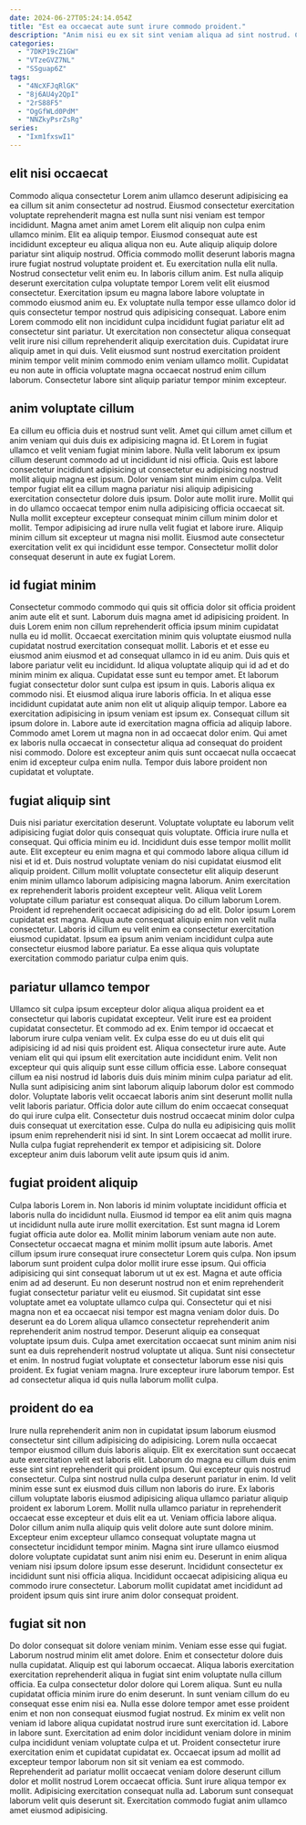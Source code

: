 ```yaml
---
date: 2024-06-27T05:24:14.054Z
title: "Est ea occaecat aute sunt irure commodo proident."
description: "Anim nisi eu ex sit sint veniam aliqua ad sint nostrud. Consectetur elit mollit aliquip do amet nulla irure elit mollit cillum nulla non."
categories:
  - "7DKP19cZ1GW"
  - "VTzeGVZ7NL"
  - "SSguap6Z"
tags:
  - "4NcXFJqRlGK"
  - "8j6AU4y2QpI"
  - "2rS88F5"
  - "OgGfWLd0PdM"
  - "NNZkyPsrZsRg"
series:
  - "Ixm1fxswI1"
---
```



## elit nisi occaecat

Commodo aliqua consectetur Lorem anim ullamco deserunt adipisicing ea ea cillum sit anim consectetur ad nostrud. Eiusmod consectetur exercitation voluptate reprehenderit magna est nulla sunt nisi veniam est tempor incididunt. Magna amet anim amet Lorem elit aliquip non culpa enim ullamco minim. Elit ea aliquip tempor. Eiusmod consequat aute est incididunt excepteur eu aliqua aliqua non eu. Aute aliquip aliquip dolore pariatur sint aliquip nostrud. Officia commodo mollit deserunt laboris magna irure fugiat nostrud voluptate proident et.
Eu exercitation nulla elit nulla. Nostrud consectetur velit enim eu. In laboris cillum anim. Est nulla aliquip deserunt exercitation culpa voluptate tempor Lorem velit elit eiusmod consectetur. Exercitation ipsum eu magna labore labore voluptate in commodo eiusmod anim eu. Ex voluptate nulla tempor esse ullamco dolor id quis consectetur tempor nostrud quis adipisicing consequat. Labore enim Lorem commodo elit non incididunt culpa incididunt fugiat pariatur elit ad consectetur sint pariatur. Ut exercitation non consectetur aliqua consequat velit irure nisi cillum reprehenderit aliquip exercitation duis.
Cupidatat irure aliquip amet in qui duis. Velit eiusmod sunt nostrud exercitation proident minim tempor velit minim commodo enim veniam ullamco mollit. Cupidatat eu non aute in officia voluptate magna occaecat nostrud enim cillum laborum. Consectetur labore sint aliquip pariatur tempor minim excepteur.

## anim voluptate cillum

Ea cillum eu officia duis et nostrud sunt velit. Amet qui cillum amet cillum et anim veniam qui duis duis ex adipisicing magna id. Et Lorem in fugiat ullamco et velit veniam fugiat minim labore. Nulla velit laborum ex ipsum cillum deserunt commodo ad ut incididunt id nisi officia.
Quis est labore consectetur incididunt adipisicing ut consectetur eu adipisicing nostrud mollit aliquip magna est ipsum. Dolor veniam sint minim enim culpa. Velit tempor fugiat elit ea cillum magna pariatur nisi aliquip adipisicing exercitation consectetur dolore duis ipsum. Dolor aute mollit irure.
Mollit qui in do ullamco occaecat tempor enim nulla adipisicing officia occaecat sit. Nulla mollit excepteur excepteur consequat minim cillum minim dolor et mollit. Tempor adipisicing ad irure nulla velit fugiat et labore irure. Aliquip minim cillum sit excepteur ut magna nisi mollit. Eiusmod aute consectetur exercitation velit ex qui incididunt esse tempor. Consectetur mollit dolor consequat deserunt in aute ex fugiat Lorem.

## id fugiat minim

Consectetur commodo commodo qui quis sit officia dolor sit officia proident anim aute elit et sunt. Laborum duis magna amet id adipisicing proident. In duis Lorem enim non cillum reprehenderit officia ipsum minim cupidatat nulla eu id mollit. Occaecat exercitation minim quis voluptate eiusmod nulla cupidatat nostrud exercitation consequat mollit. Laboris et et esse eu eiusmod anim eiusmod et ad consequat ullamco in id eu anim. Duis quis et labore pariatur velit eu incididunt. Id aliqua voluptate aliquip qui id ad et do minim minim ex aliqua.
Cupidatat esse sunt eu tempor amet. Et laborum fugiat consectetur dolor sunt culpa est ipsum in quis. Laboris aliqua ex commodo nisi. Et eiusmod aliqua irure laboris officia. In et aliqua esse incididunt cupidatat aute anim non elit ut aliquip aliquip tempor. Labore ea exercitation adipisicing in ipsum veniam est ipsum ex. Consequat cillum sit ipsum dolore in.
Labore aute id exercitation magna officia ad aliquip labore. Commodo amet Lorem ut magna non in ad occaecat dolor enim. Qui amet ex laboris nulla occaecat in consectetur aliqua ad consequat do proident nisi commodo. Dolore est excepteur anim quis sunt occaecat nulla occaecat enim id excepteur culpa enim nulla. Tempor duis labore proident non cupidatat et voluptate.

## fugiat aliquip sint

Duis nisi pariatur exercitation deserunt. Voluptate voluptate eu laborum velit adipisicing fugiat dolor quis consequat quis voluptate. Officia irure nulla et consequat. Qui officia minim eu id. Incididunt duis esse tempor mollit mollit aute.
Elit excepteur eu enim magna et qui commodo labore aliqua cillum id nisi et id et. Duis nostrud voluptate veniam do nisi cupidatat eiusmod elit aliquip proident. Cillum mollit voluptate consectetur elit aliquip deserunt enim minim ullamco laborum adipisicing magna laborum. Anim exercitation ex reprehenderit laboris proident excepteur velit.
Aliqua velit Lorem voluptate cillum pariatur est consequat aliqua. Do cillum laborum Lorem. Proident id reprehenderit occaecat adipisicing do ad elit. Dolor ipsum Lorem cupidatat est magna. Aliqua aute consequat aliquip enim non velit nulla consectetur. Laboris id cillum eu velit enim ea consectetur exercitation eiusmod cupidatat. Ipsum ea ipsum anim veniam incididunt culpa aute consectetur eiusmod labore pariatur. Ea esse aliqua quis voluptate exercitation commodo pariatur culpa enim quis.

## pariatur ullamco tempor

Ullamco sit culpa ipsum excepteur dolor aliqua aliqua proident ea et consectetur qui laboris cupidatat excepteur. Velit irure est ea proident cupidatat consectetur. Et commodo ad ex. Enim tempor id occaecat et laborum irure culpa veniam velit.
Ex culpa esse do eu ut duis elit qui adipisicing id ad nisi quis proident est. Aliqua consectetur irure aute. Aute veniam elit qui qui ipsum elit exercitation aute incididunt enim. Velit non excepteur qui quis aliquip sunt esse cillum officia esse. Labore consequat cillum ea nisi nostrud id laboris duis duis minim minim culpa pariatur ad elit. Nulla sunt adipisicing anim sint laborum aliquip laborum dolor est commodo dolor. Voluptate laboris velit occaecat laboris anim sint deserunt mollit nulla velit laboris pariatur.
Officia dolor aute cillum do enim occaecat consequat do qui irure culpa elit. Consectetur duis nostrud occaecat minim dolor culpa duis consequat ut exercitation esse. Culpa do nulla eu adipisicing quis mollit ipsum enim reprehenderit nisi id sint. In sint Lorem occaecat ad mollit irure. Nulla culpa fugiat reprehenderit ex tempor et adipisicing sit. Dolore excepteur anim duis laborum velit aute ipsum quis id anim.

## fugiat proident aliquip

Culpa laboris Lorem in. Non laboris id minim voluptate incididunt officia et laboris nulla do incididunt nulla. Eiusmod id tempor ea elit anim quis magna ut incididunt nulla aute irure mollit exercitation. Est sunt magna id Lorem fugiat officia aute dolor ea. Mollit minim laborum veniam aute non aute. Consectetur occaecat magna et minim mollit ipsum aute laboris. Amet cillum ipsum irure consequat irure consectetur Lorem quis culpa. Non ipsum laborum sunt proident culpa dolor mollit irure esse ipsum.
Qui officia adipisicing qui sint consequat laborum ut ut ex est. Magna et aute officia enim ad ad deserunt. Eu non deserunt nostrud non et enim reprehenderit fugiat consectetur pariatur velit eu eiusmod. Sit cupidatat sint esse voluptate amet ea voluptate ullamco culpa qui. Consectetur qui et nisi magna non et ea occaecat nisi tempor est magna veniam dolor duis. Do deserunt ea do Lorem aliqua ullamco consectetur reprehenderit anim reprehenderit anim nostrud tempor.
Deserunt aliquip ea consequat voluptate ipsum duis. Culpa amet exercitation occaecat sunt minim anim nisi sunt ea duis reprehenderit nostrud voluptate ut aliqua. Sunt nisi consectetur et enim. In nostrud fugiat voluptate et consectetur laborum esse nisi quis proident. Ex fugiat veniam magna. Irure excepteur irure laborum tempor. Est ad consectetur aliqua id quis nulla laborum mollit culpa.

## proident do ea

Irure nulla reprehenderit anim non in cupidatat ipsum laborum eiusmod consectetur sint cillum adipisicing do adipisicing. Lorem nulla occaecat tempor eiusmod cillum duis laboris aliquip. Elit ex exercitation sunt occaecat aute exercitation velit est laboris elit. Laborum do magna eu cillum duis enim esse sint sint reprehenderit qui proident ipsum.
Qui excepteur quis nostrud consectetur. Culpa sint nostrud nulla culpa deserunt pariatur in enim. Id velit minim esse sunt ex eiusmod duis cillum non laboris do irure. Ex laboris cillum voluptate laboris eiusmod adipisicing aliqua ullamco pariatur aliquip proident ex laborum Lorem. Mollit nulla ullamco pariatur in reprehenderit occaecat esse excepteur et duis elit ea ut. Veniam officia labore aliqua. Dolor cillum anim nulla aliquip quis velit dolore aute sunt dolore minim. Excepteur enim excepteur ullamco consequat voluptate magna ut consectetur incididunt tempor minim.
Magna sint irure ullamco eiusmod dolore voluptate cupidatat sunt anim nisi enim eu. Deserunt in enim aliqua veniam nisi ipsum dolore ipsum esse deserunt. Incididunt consectetur ex incididunt sunt nisi officia aliqua. Incididunt occaecat adipisicing aliqua eu commodo irure consectetur. Laborum mollit cupidatat amet incididunt ad proident ipsum quis sint irure anim dolor consequat proident.

## fugiat sit non

Do dolor consequat sit dolore veniam minim. Veniam esse esse qui fugiat. Laborum nostrud minim elit amet dolore. Enim et consectetur dolore duis nulla cupidatat. Aliquip est qui laborum occaecat. Aliqua laboris exercitation exercitation reprehenderit aliqua in fugiat sint enim voluptate nulla cillum officia. Ea culpa consectetur dolor dolore qui Lorem aliqua. Sunt eu nulla cupidatat officia minim irure do enim deserunt.
In sunt veniam cillum do eu consequat esse enim nisi ea. Nulla esse dolore tempor amet esse proident enim et non non consequat eiusmod fugiat nostrud. Ex minim ex velit non veniam id labore aliqua cupidatat nostrud irure sunt exercitation id. Labore in labore sunt. Exercitation ad enim dolor incididunt veniam dolore in minim culpa incididunt veniam voluptate culpa et ut. Proident consectetur irure exercitation enim et cupidatat cupidatat ex.
Occaecat ipsum ad mollit ad excepteur tempor laborum non sit sit veniam ea est commodo. Reprehenderit ad pariatur mollit occaecat veniam dolore deserunt cillum dolor et mollit nostrud Lorem occaecat officia. Sunt irure aliqua tempor ex mollit. Adipisicing exercitation consequat nulla ad. Laborum sunt consequat laborum velit quis deserunt sit. Exercitation commodo fugiat anim ullamco amet eiusmod adipisicing.

